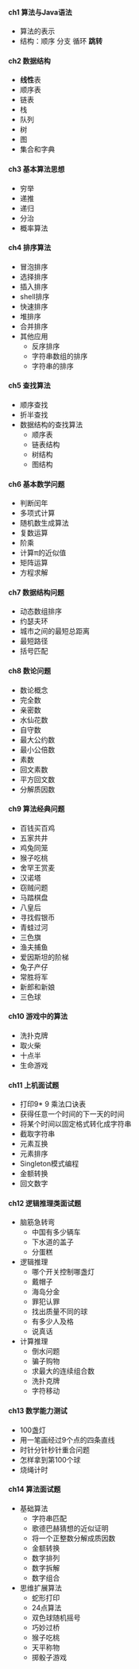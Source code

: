 #### **ch1 算法与Java语法**
* 算法的表示
* 结构：顺序 分支 循环 **跳转**

#### **ch2 数据结构**
* **线性**表
* 顺序表
* 链表
* 栈
* 队列
* 树
* 图
* 集合和字典

#### **ch3 基本算法思想**
* 穷举
* 递推
* 递归
* 分治
* 概率算法

#### **ch4 排序算法**
* 冒泡排序
* 选择排序
* 插入排序
* shell排序
* 快速排序
* 堆排序
* 合并排序
* 其他应用
	* 反序排序
    * 字符串数组的排序
    * 字符串的排序

#### **ch5 查找算法**
* 顺序查找
* 折半查找
* 数据结构的查找算法
	* 顺序表
    * 链表结构
    * 树结构
    * 图结构

#### **ch6 基本数学问题**
* 判断闰年
* 多项式计算
* 随机数生成算法
* 复数运算
* 阶乘
* 计算π的近似值
* 矩阵运算
* 方程求解

#### **ch7 数据结构问题**
* 动态数组排序
* 约瑟夫环
* 城市之间的最短总距离
* 最短路径
* 括号匹配 

#### **ch8 数论问题**
* 数论概念
* 完全数
* 亲密数
* 水仙花数
* 自守数
* 最大公约数
* 最小公倍数
* 素数
* 回文素数
* 平方回文数
* 分解质因数

#### **ch9 算法经典问题**
* 百钱买百鸡
* 五家共井
* 鸡兔同笼
* 猴子吃桃
* 舍罕王赏麦
* 汉诺塔
* 窃贼问题
* 马踏棋盘
* 八皇后
* 寻找假银币
* 青蛙过河
* 三色旗
* 渔夫捕鱼
* 爱因斯坦的阶梯
* 兔子产仔
* 常胜将军
* 新郎和新娘
* 三色球

#### **ch10 游戏中的算法**
* 洗扑克牌
* 取火柴
* 十点半
* 生命游戏

#### **ch11 上机面试题**
* 打印9* 9 乘法口诀表
* 获得任意一个时间的下一天的时间
* 将某个时间以固定格式转化成字符串
* 截取字符串
* 元素互换
* 元素排序
* Singleton模式编程
* 金额转换
* 回文数字

#### **ch12 逻辑推理类面试题**
* 脑筋急转弯
	* 中国有多少辆车
    * 下水道的盖子
    * 分蛋糕
* 逻辑推理
	* 哪个开关控制哪盏灯
    * 戴帽子
    * 海岛分金
    * 罪犯认罪
    * 找出质量不同的球
    * 有多少人及格
    * 说真话
* 计算推理
	* 倒水问题
    * 骗子购物
    * 求最大的连续组合数
    * 洗扑克牌
    * 字符移动

#### **ch13 数学能力测试**
* 100盏灯
* 用一笔画经过9个点的四条直线
* 时针分针秒针重合问题
* 怎样拿到第100个球
* 烧绳计时

#### **ch14 算法面试题**
* 基础算法
	* 字符串匹配
    * 歌德巴赫猜想的近似证明
    * 将一个正整数分解成质因数
    * 金额转换
    * 数字排列
    * 数字拆解
    * 数字组合
* 思维扩展算法
	* 蛇形打印
    * 24点算法
    * 双色球随机摇号
    * 巧妙过桥
    * 猴子吃桃
    * 天平称物
    * 掷骰子游戏